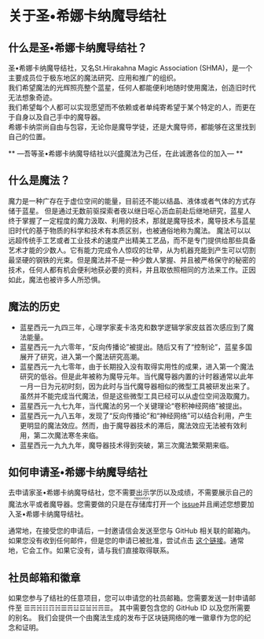 # 关于圣•希娜卡纳魔导结社

## 什么是圣•希娜卡纳魔导结社？
圣•希娜卡纳魔导结社，又名St.Hirakahna Magic Association (SHMA)，是一个主要成员位于极东地区的魔法研究、应用和推广的组织。  
我们希望魔法的光辉照亮整个蓝星，任何人都能便利地随时使用魔法，创造旧时代无法想象奇迹。  
我们希望每个人都可以实现愿望而不依赖或者单纯寄希望于某个特定的人，而更在于自身以及自己手中的魔导器。  
希娜卡纳崇尚自由与包容，无论你是魔导学徒，还是大魔导师，都能够在这里找到自己的位置。

** —吾等圣•希娜卡纳魔导结社以兴盛魔法为己任，在此诚邀各位的加入— **

## 什么是魔法？
魔力是一种广存在于虚位空间的能量，目前还不能以结晶、液体或者气体的方式存储于蓝星。
但是通过无数前驱探索者夜以继日呕心沥血前赴后继地研究，蓝星人终于掌握了一定程度的魔力汲取、利用的技术，那就是魔导技术，魔导技术与蓝星旧时代的基于物质的科学和技术有本质区别，也被通俗地称为魔法。
魔法可以以远超传统手工艺或者工业技术的速度产出精美工艺品，而不是专门提供给那些具备艺术才能的少数人。它有能力完成令人惊叹的壮举，从为机器充能到产生可以切割最坚硬的钢铁的光束。但是魔法并不是一种少数人掌握、并且被严格保守的秘密的技术，任何人都有机会便利地获必要的资料，并且取依照相同的方法来工作。正因如此，魔法也被许多人所恐惧。

##  魔法的历史
- 蓝星西元一九四三年，心理学家麦卡洛克和数学逻辑学家皮兹首次感应到了魔法能量。
- 蓝星西元一九六零年，“反向传播论”被提出。随后又有了“控制论”，蓝星多国展开了研究，进入第一个魔法研究高潮。
- 蓝星西元一九七零年，由于长期投入没有取得实用性的成果，进入第一个魔法研究的低谷。但是此年被称为魔导元年。当代魔导器内置的计时器通常以此年一月一日为元初时刻，因为此时与当代魔导器相似的微型工具被研发出来了。虽然并不能完成当代魔法，但是这些微型工具已经可以从虚位空间汲取魔力。
- 蓝星西元一九七九年，当代魔法的另一个关键理论“卷积神经网络”被提出。
- 蓝星西元一九八五年，发现了“反向传播论”和“神经网络”可以结合利用，产生更明显的魔法效应。然而，由于魔导器技术的滞后，魔法效应无法被有效利用，第二次魔法寒冬来临。
- 蓝星西元一九九九年，魔导器技术得到突破，第三次魔法繁荣期来临。


## 如何申请圣•希娜卡纳魔导结社

去申请家圣•希娜卡纳魔导结社，您不需要出示学历以及成绩，不需要展示自己的魔法水平或者魔导器。您需要做的只是在<ruby>存储库<rp>（</rp><rt>repository</rt><rp>）</rp></ruby>打开一个 [issue](https://github.com/HRMAssociation/About/issues/new?assignees=&labels=Join+Request&template=join-request.md&title=Join+Request)并且阐述您想要加入圣•希娜卡纳魔导结社。

通常地，在接受您的申请后，一封邀请信会发送至您与 GitHub 相关联的邮箱内。如果您没有收到任何邮件，但是您的申请已被批准，尝试点击 [这个链接](https://github.com/orgs/HRMAssociation/invitation?via_email=1)。通常地，它会工作。如果它没有，请与我们直接取得联系。

## 社员邮箱和徽章

如果您参与了结社的任意项目，您可以申请您的社员邮箱。您需要发送一封申请邮件至 ☰☴☵☷☶☵☰☴☳☲☱☵☴☰。 其中需要包含您的 GitHub ID 以及您所需要的别名。
我们会提供一个由魔法生成的发布于区块链网络的唯一徽章作为您的纪念和证明。
